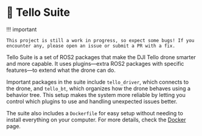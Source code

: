 # 🚁 Tello Suite

!!! important

    This project is still a work in progress, so expect some bugs! If you encounter any, please open an issue or submit a PR with a fix.

Tello Suite is a set of ROS2 packages that make the DJI Tello drone smarter and more capable. It uses plugins—extra ROS2 packages with specific features—to extend what the drone can do.

Important packages in the suite include `tello_driver`, which connects to the drone, and `tello_bt`, which organizes how the drone behaves using a behavior tree. This setup makes the system more reliable by letting you control which plugins to use and handling unexpected issues better.

The suite also includes a `Dockerfile` for easy setup without needing to install everything on your computer. For more details, check the [Docker](3.docker.md) page.
